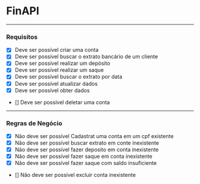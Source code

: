 # FinAPI

---

### Requisitos

- [x] Deve ser possível criar uma conta
- [x] Deve ser possível buscar o extrato bancário de um cliente
- [x] Deve ser possível realizar um depósito
- [x] Deve ser possível realizar um saque
- [x] Deve ser possível buscar o extrato por data
- [x] Deve ser possível atualizar dados
- [x] Deve ser possível obter dados
- [] Deve ser possível deletar uma conta

---

### Regras de Negócio

- [x] Não deve ser possível Cadastrat uma conta em um cpf existente
- [x] Não deve ser possível buscar extrato em conte inexistente
- [x] Não deve ser possível fazer deposito em conta inexistente
- [x] Não deve ser possível fazer saque em conta inexistente
- [x] Não deve ser possível fazer saque com saldo insuficiente
- [] Não deve ser possível excluir conta inexistente
